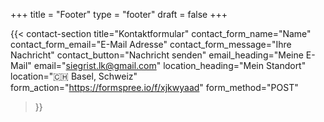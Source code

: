 +++
title =  "Footer"
type = "footer"
draft = false
+++


{{< contact-section
    title="Kontaktformular" 
    contact_form_name="Name"
    contact_form_email="E-Mail Adresse"
    contact_form_message="Ihre Nachricht"
    contact_button="Nachricht senden"
    email_heading="Meine E-Mail"
    email="siegrist.lk@gmail.com"
    location_heading="Mein Standort"
    location="🇨🇭 Basel, Schweiz"
    form_action="https://formspree.io/f/xjkwyaad"
    form_method="POST"
>}}

